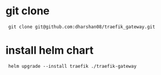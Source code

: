 # git clone
` git clone git@github.com:dharshan08/traefik_gateway.git`
# install helm chart 
` helm upgrade --install traefik ./traefik-gateway`
